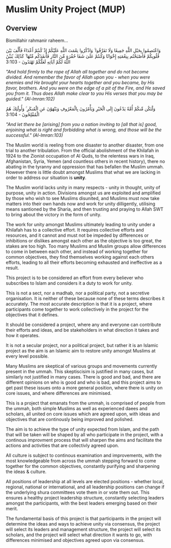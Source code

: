 
# Muslim Unity Project (MUP)

## Overview

Bismillahir rahmanir raheem...

وَاعْتَصِمُوا بِحَبْلِ اللَّهِ جَمِيعًا وَلَا تَفَرَّقُوا ۚ وَاذْكُرُوا نِعْمَتَ اللَّهِ عَلَيْكُمْ إِذْ كُنتُمْ أَعْدَاءً فَأَلَّفَ بَيْنَ قُلُوبِكُمْ فَأَصْبَحْتُم بِنِعْمَتِهِ إِخْوَانًا وَكُنتُمْ عَلَىٰ شَفَا حُفْرَةٍ مِّنَ النَّارِ فَأَنقَذَكُم مِّنْهَا ۗ كَذَٰلِكَ يُبَيِّنُ اللَّهُ لَكُمْ آيَاتِهِ لَعَلَّكُمْ تَهْتَدُونَ - 3:103

*"And hold firmly to the rope of Allah all together and do not become divided. And remember the favor of Allah upon you - when you were enemies and He brought your hearts together and you became, by His favor, brothers. And you were on the edge of a pit of the Fire, and He saved you from it. Thus does Allah make clear to you His verses that you may be guided." (Al-Imran:102)*

وَلْتَكُن مِّنكُمْ أُمَّةٌ يَدْعُونَ إِلَى الْخَيْرِ وَيَأْمُرُونَ بِالْمَعْرُوفِ وَيَنْهَوْنَ عَنِ الْمُنكَرِ ۚ وَأُولَٰئِكَ هُمُ الْمُفْلِحُونَ - 3:104

*"And let there be [arising] from you a nation inviting to [all that is] good, enjoining what is right and forbidding what is wrong, and those will be the successful." (Al-Imran:103)*



The Muslim world is reeling from one disaster to another disaster, from one trial to another tribulation. From the official abolishment of the Khilafah in 1924 to the Zionist occupation of Al Quds, to the relentess wars in Iraq, Afghanistan, Syria, Yemen (and countless others in recent history), there no abating in the tyranny and oppression that has befallen the Muslim ummah. However there is little doubt amongst Muslims that what we are lacking in order to address our situation is **unity**.

The Muslim world lacks unity in many respects - unity in thought, unity of purpose, unity in action. Divisions amongst us are exploited and amplified by those who wish to see Muslims disunited, and Muslims must now take matters into their own hands now and work for unity dilligently, utilising means santioned by the Sharia, and then trusting and praying to Allah SWT to bring about the victory in the form of unity.

The work for unity amongst Muslims ultimately leading to unity under a Khilafah has to a collective effort. It requires collective efforts and resources, and it cannot and must not be impeded by differences or inhibitions or dislikes amongst each other as the objective is too great, the stakes are too high. Too many Muslims and Muslim groups allow differences to come in between each other, and instead of working together for common objectives, they find themselves working against each others efforts, leading to all their efforts becoming exhausted and ineffective as a result.

This project is to be considered an effort from every believer who subscribes to Islam and considers it a duty to work for unity.

This is not a sect, nor a madhab, nor a political party, not a secretive organisation. It is neither of these because none of these terms describes it accurately. The most accurate description is that it is a project, where participants come together to work collectively in the project for the objectives that it defines.

It should be considered a project, where any and everyone can contribute their efforts and ideas, and be stakeholders in what direction it takes and how it operates.

It is not a secular project, nor a political project, but rather it is an Islamic project as the aim is an Islamic aim to restore unity amongst Muslims at every level possible.

Many Muslims are skeptical of various groups and movements currently present in the ummah. This skeptiscisim is justified in many cases, but similarly not justified in many cases. There is good and bad, and there are different opinions on who is good and who is bad, and this project aims to get past these issues onto a more general position, where there is unity on core issues, and where differences are minimised.

This is a project that emanats from the ummah, is comprised of people from the ummah, both simple Muslims as well as experienced daees and scholars, all united on core issues which are agreed upon, with ideas and objectives that are continously being improved and polished.

The aim is to achieve the type of unity expected from Islam, and the path that will be taken will be shaped by all who participate in the project, with a continous improvment process that will sharpen the aims and facilitate the actions and activities that are collectivly agreed upon.

All culture is subject to continous examination and improvements, with the most knowledgeable from across the ummah stepping forward to come together for the common objectives, constantly purifying and sharpening the ideas & culture.

All positions of leadership at all levels are elected positions - whether local, regional, national or international, and all leadership positions can change if the underlying shura committees vote them in or vote them out. This ensures a healthy project leadership structure, constantly selecting leaders amongst the participants, with the best leaders emerging based on their merit.

The fundamental basis of this project is that participants in the project will determine the ideas and ways to achieve unity via consensus, the project will select its leaders and management structure, the project will select its scholars, and the project will select what direction it wants to go, with differences minimised and objectives agreed upon via consensus.
